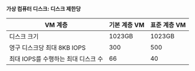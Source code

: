 **가상 컴퓨터 디스크: 디스크 제한당**

 VM 계층 | 기본 계층 VM | 표준 계층 VM
---|---|---
디스크 크기 | 1023GB | 1023GB
영구 디스크당 최대 8KB IOPS | 300 | 500
최대 IOPS를 수행하는 최대 디스크 수 | 66 | 40

<!---HONumber=AcomDC_0413_2016-->